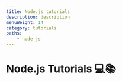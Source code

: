 ```yaml
---
title: Node.js tutorials
description: description
menuWeight: 14
category: tutorials
paths:
    - node-js
---
```


# Node.js Tutorials 💻📚

<!-- something -->
